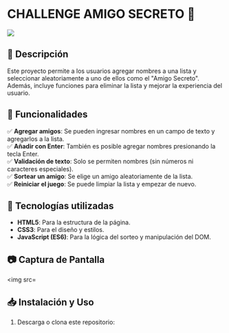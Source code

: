 <h1>CHALLENGE AMIGO SECRETO 🎁</h1>
<p align="left"> 
<img src=https://img.shields.io/badge/Status-Finalized-Green> 
</p>

## 📌 Descripción

Este proyecto permite a los usuarios agregar nombres a una lista y seleccionar aleatoriamente a uno de ellos como el "Amigo Secreto". Además, incluye funciones para eliminar la lista y mejorar la experiencia del usuario.

## 🚀 Funcionalidades

✅ **Agregar amigos**: Se pueden ingresar nombres en un campo de texto y agregarlos a la lista.  
✅ **Añadir con Enter**: También es posible agregar nombres presionando la tecla Enter.  
✅ **Validación de texto**: Solo se permiten nombres (sin números ni caracteres especiales).  
✅ **Sortear un amigo**: Se elige un amigo aleatoriamente de la lista.  
✅ **Reiniciar el juego**: Se puede limpiar la lista y empezar de nuevo.  

## 🎨 Tecnologías utilizadas

- **HTML5**: Para la estructura de la página.  
- **CSS3**: Para el diseño y estilos.  
- **JavaScript (ES6)**: Para la lógica del sorteo y manipulación del DOM.  

## 📷 Captura de Pantalla

<img src=

## 📥 Instalación y Uso

1. Descarga o clona este repositorio:
   ```bash
